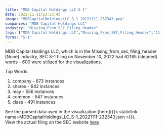 ```yaml
---
title: "MDB Capital Holdings LLC S-1"
date: 2022-11-11T23:23:43
image: "MDBCapitalHoldingsLLC_S-1_20221111-232343.png"
companies: "MDB Capital Holdings LLC"
industry: "Missing_From_SEC_Filing_Header"
tags: ["MDB Capital Holdings LLC","Missing_From_SEC_Filing_Header","11-10-2022","S-1"]
forms: "S-1"
---
```

MDB Capital Holdings LLC, which is in the Missing_from_sec_filing_header [None] industry, SEC S-1 filing on November 10, 2022 had 62185 (cleaned) words - 600 were utilized for the visualizations.

Top Words:
1. company - 873 instances
2. shares - 642 instances
3. may - 556 instances
4. common - 547 instances
5. class - 491 instances


See the parsed data used in the visualization [here]({{< staticlink name=MDBCapitalHoldingsLLC_S-1_20221111-232343.json >}}).  
View the actual filing on the SEC website [here](https://www.sec.gov/Archives/edgar/data/1934642/0001493152-22-031441.txt)